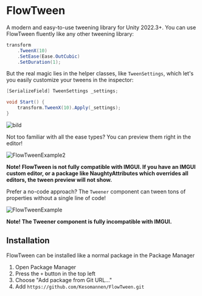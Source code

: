 ﻿# FlowTween

A modern and easy-to-use tweening library for Unity 2022.3+.
You can use FlowTween fluently like any other tweening library:

```csharp
transform
    .TweenX(10)
    .SetEase(Ease.OutCubic)
    .SetDuration(1);
```

But the real magic lies in the helper classes, like `TweenSettings`,
which let's you easily customize your tweens in the inspector:

```csharp
[SerializeField] TweenSettings _settings;

void Start() {
    transform.TweenX(10).Apply(_settings);
}
```
![bild](https://github.com/Kesomannen/FlowTween/assets/113015915/9afc332f-8fec-4290-9835-0274fdb71f99)

Not too familiar with all the ease types? You can preview them right in the editor!

![FlowTweenExample2](https://github.com/Kesomannen/FlowTween/assets/113015915/04e8b1d4-70d8-4370-904c-c6ef03c676ad)

<b>Note! FlowTween is not fully compatible with IMGUI. If you have an IMGUI custom editor,
or a package like NaughtyAttributes which overrides all editors, the tween preview will not show.</b>

Prefer a no-code approach? The `Tweener` component can tween tons of properties without a single line of code!

![FlowTweenExample](https://github.com/Kesomannen/FlowTween/assets/113015915/ce41dd06-44ce-4132-b672-57f4d86bdb70)

<b>Note! The Tweener component is fully incompatible with IMGUI.</b>

## Installation

FlowTween can be installed like a normal package in the Package Manager

1. Open Package Manager
2. Press the `+` button in the top left
3. Choose "Add package from Git URL..."
4. Add `https://github.com/Kesomannen/FlowTween.git`

